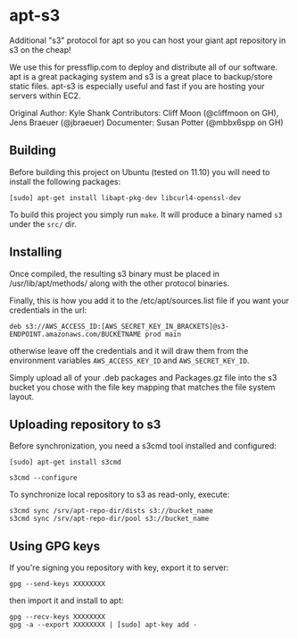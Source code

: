 # apt-s3

Additional "s3" protocol for apt so you can host your giant apt repository in s3 on the cheap!

We use this for pressflip.com to deploy and distribute all of our software.  apt is a great packaging system and s3 is a great place to backup/store static files.  apt-s3 is especially useful and fast if you are hosting your servers within EC2.

Original Author: Kyle Shank
Contributors: Cliff Moon (@cliffmoon on GH), Jens Braeuer (@jbraeuer)
Documenter: Susan Potter (@mbbx6spp on GH)

## Building

Before building this project on Ubuntu (tested on 11.10) you will need to install the following packages:

    [sudo] apt-get install libapt-pkg-dev libcurl4-openssl-dev

To build this project you simply run `make`. It will produce a binary named `s3` under the `src/` dir.

## Installing

Once compiled, the resulting s3 binary must be placed in /usr/lib/apt/methods/ along with the other protocol binaries.

Finally, this is how you add it to the /etc/apt/sources.list file if you want your credentials in the url:

    deb s3://AWS_ACCESS_ID:[AWS_SECRET_KEY_IN_BRACKETS]@s3-ENDPOINT.amazonaws.com/BUCKETNAME prod main

otherwise leave off the credentials and it will draw them from the environment variables `AWS_ACCESS_KEY_ID` and `AWS_SECRET_KEY_ID`.

Simply upload all of your .deb packages and Packages.gz file into the s3 bucket you chose with the file key mapping that matches the file system layout.

## Uploading repository to s3

Before synchronization, you need a s3cmd tool installed and configured:

    [sudo] apt-get install s3cmd
    
    s3cmd --configure

To synchronize local repository to s3 as read-only, execute:

    s3cmd sync /srv/apt-repo-dir/dists s3://bucket_name
    s3cmd sync /srv/apt-repo-dir/pool s3://bucket_name
    
## Using GPG keys

If you're signing you repository with key, export it to server:

    gpg --send-keys XXXXXXXX

then import it and install to apt:

    gpg --recv-keys XXXXXXXX
    gpg -a --export XXXXXXXX | [sudo] apt-key add -
    

